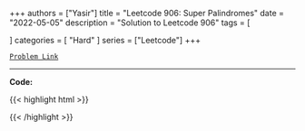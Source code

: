 
+++
authors = ["Yasir"]
title = "Leetcode 906: Super Palindromes"
date = "2022-05-05"
description = "Solution to Leetcode 906"
tags = [
    
]
categories = [
    "Hard"
]
series = ["Leetcode"]
+++



[`Problem Link`](https://leetcode.com/problems/super-palindromes/description/)

---

**Code:**

{{< highlight html >}}

{{< /highlight >}}

